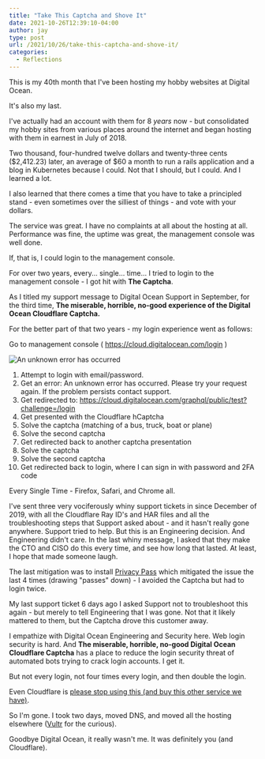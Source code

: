 ```yaml
---
title: "Take This Captcha and Shove It"
date: 2021-10-26T12:39:10-04:00
author: jay
type: post
url: /2021/10/26/take-this-captcha-and-shove-it/
categories:
  - Reflections
---
```


This is my 40th month that I've been hosting my hobby websites at Digital Ocean.

It's also my last.

I've actually had an account with them for 8 _years_ now - but consolidated my hobby sites from various places around the internet and began hosting with them in earnest in July of 2018.  

Two thousand, four-hundred twelve dollars and twenty-three cents ($2,412.23) later, an average of $60 a month to run a rails application and a blog in Kubernetes because I could. Not that I should, but I could. And I learned a lot.

I also learned that there comes a time that you have to take a principled stand - even sometimes over the silliest of things - and vote with your dollars.

The service was great. I have no complaints at all about the hosting at all. Performance was fine, the uptime was great, the management console was well done.

If, that is, I could login to the management console.

For over two years, every... single... time... I tried to login to the management console - I got hit with **The Captcha**.

As I titled my support message to Digital Ocean Support in September, for the third time, **The miserable, horrible, no-good experience of the Digital Ocean Cloudflare Captcha.**

For the better part of that two years - my login experience went as follows:

Go to management console ( https://cloud.digitalocean.com/login )

![An unknown error has occurred](https://files.rambleon.org/images/2021/miserable-horrible-no-good-captcha.png "Getting ready for the miserable, horrible, no-good Digital Ocean Captcha")

1. Attempt to login with email/password.
2. Get an error: An unknown error has occurred. Please try your request again. If the problem persists contact support.
3. Get redirected to: https://cloud.digitalocean.com/graphql/public/test?challenge=/login
4. Get presented with the Cloudflare hCaptcha
5. Solve the captcha (matching of a bus, truck, boat or plane)
6. Solve the second captcha
7. Get redirected back to another captcha presentation
8. Solve the captcha
9. Solve the second captcha
10. Get redirected back to login, where I can sign in with password and 2FA code

Every Single Time - Firefox, Safari, and Chrome all.

I've sent three very vociferously whiny support tickets in since December of 2019, with all the Cloudflare Ray ID's and HAR files and all the troubleshooting steps that Support asked about - and it hasn't really gone anywhere. Support tried to help. But this is an Engineering decision. And Engineering didn't care. In the last whiny message, I asked that they make the CTO and CISO do this every time, and see how long that lasted. At least, I hope that made someone laugh.

The last mitigation was to install [Privacy Pass](https://privacypass.github.io/) which mitigated the issue the last 4 times (drawing "passes" down) - I avoided the Captcha but had to login twice.

My last support ticket 6 days ago I asked Support not to troubleshoot this again - but merely to tell Engineering that I was gone. Not that it likely mattered to them, but the Captcha drove this customer away.

I empathize with Digital Ocean Engineering and Security here. Web login security is hard. And **The miserable, horrible, no-good Digital Ocean Cloudflare Captcha** has a place to reduce the login security threat of automated bots trying to crack login accounts. I get it.

But not every login, not four times every login, and then double the login.

Even Cloudflare is [please stop using this (and buy this other service we have)](https://blog.cloudflare.com/introducing-cryptographic-attestation-of-personhood/).

So I'm gone. I took two days, moved DNS, and moved all the hosting elsewhere ([Vultr](https://www.vultr.com) for the curious).

Goodbye Digital Ocean, it really wasn't me. It was definitely you (and Cloudflare).
